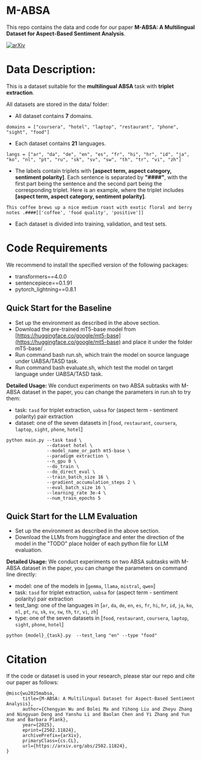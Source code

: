 # M-ABSA

This repo contains the data and code for our paper ****M-ABSA: A Multilingual Dataset for Aspect-Based Sentiment Analysis****.

[![arXiv](https://img.shields.io/badge/arXiv-2502.11824-b31b1b.svg)](https://arxiv.org/abs/2502.11824)


# Data Description:
This is a dataset suitable for the __multilingual ABSA__ task with __triplet extraction__.

All datasets are stored in the data/ folder:

- All dataset contains __7__ domains. 

 ```
domains = ["coursera", "hotel", "laptop", "restaurant", "phone", "sight", "food"]
``` 
- Each dataset contains __21__ languages.
```
langs = ["ar", "da", "de", "en", "es", "fr", "hi", "hr", "id", "ja", "ko", "nl", "pt", "ru", "sk", "sv", "sw", "th", "tr", "vi", "zh"]
```

- The labels contain triplets with __[aspect term, aspect category, sentiment polarity]__. Each sentence is separated by __"####"__, with the first part being the sentence and the second part being the corresponding triplet. Here is an example, where the triplet includes __[aspect term, aspect category, sentiment polarity]__.

```
This coffee brews up a nice medium roast with exotic floral and berry notes .####[['coffee', 'food quality', 'positive']]
```

- Each dataset is divided into training, validation, and test sets. 


# Code Requirements

We recommend to install the specified version of the following packages:

- transformers==4.0.0
-  sentencepiece==0.1.91
-  pytorch_lightning==0.8.1

## Quick Start for the Baseline

- Set up the environment as described in the above section.
- Download the pre-trained mT5-base model from [https://huggingface.co/google/mt5-base](https://huggingface.co/google/mt5-base) and place it under the folder mT5-base/ .
- Run command bash run.sh, which train the model on source language under UABSA/TASD task.
- Run command bash evaluate.sh, which test the model on target language under UABSA/TASD task.

****Detailed Usage:**** We conduct experiments on two ABSA subtasks with M-ABSA dataset in the paper, you can change the parameters in run.sh to try them:

- task: ```tasd``` for triplet extraction, ```uabsa``` for (aspect term - sentiment polarity) pair extraction
- dataset: one of the seven datasets in [```food```, ```restaurant```, ```coursera```, ```laptop```, ```sight```, ```phone```, ```hotel```]
  
```
python main.py --task tasd \
               --dataset hotel \
               --model_name_or_path mt5-base \
               --paradigm extraction \
               --n_gpu 0 \
               --do_train \
               --do_direct_eval \
               --train_batch_size 16 \
               --gradient_accumulation_steps 2 \
               --eval_batch_size 16 \
               --learning_rate 3e-4 \
               --num_train_epochs 5
```

## Quick Start for the LLM Evaluation

- Set up the environment as described in the above section.
- Download the LLMs from huggingface and enter the direction of the model in the "TODO" place holder of each python file for LLM evaluation.

****Detailed Usage:**** We conduct experiments on two ABSA subtasks with M-ABSA dataset in the paper, you can change the parameters on command line directly:
- model: one of the models in [```gemma```, ```llama```, ```mistral```, ```qwen```]
- task: ```tasd``` for triplet extraction, ```uabsa``` for (aspect term - sentiment polarity) pair extraction
- test_lang: one of the languages in [```ar```, ```da```, ```de```, ```en```, ```es```, ```fr```, ```hi```, ```hr```, ```id```, ```ja```, ```ko```, ```nl```, ```pt```, ```ru```, ```sk```, ```sv```, ```sw```, ```th```, ```tr```, ```vi```, ```zh```]
- type: one of the seven datasets in [```food```, ```restaurant```, ```coursera```, ```laptop```, ```sight```, ```phone```, ```hotel```]

```
python {model}_{task}.py  --test_lang "en" --type "food"
```


# Citation

If the code or dataset is used in your research, please star our repo and cite our paper as follows:
```
@misc{wu2025mabsa,
      title={M-ABSA: A Multilingual Dataset for Aspect-Based Sentiment Analysis}, 
      author={Chengyan Wu and Bolei Ma and Yihong Liu and Zheyu Zhang and Ningyuan Deng and Yanshu Li and Baolan Chen and Yi Zhang and Yun Xue and Barbara Plank},
      year={2025},
      eprint={2502.11824},
      archivePrefix={arXiv},
      primaryClass={cs.CL},
      url={https://arxiv.org/abs/2502.11824}, 
}
```

